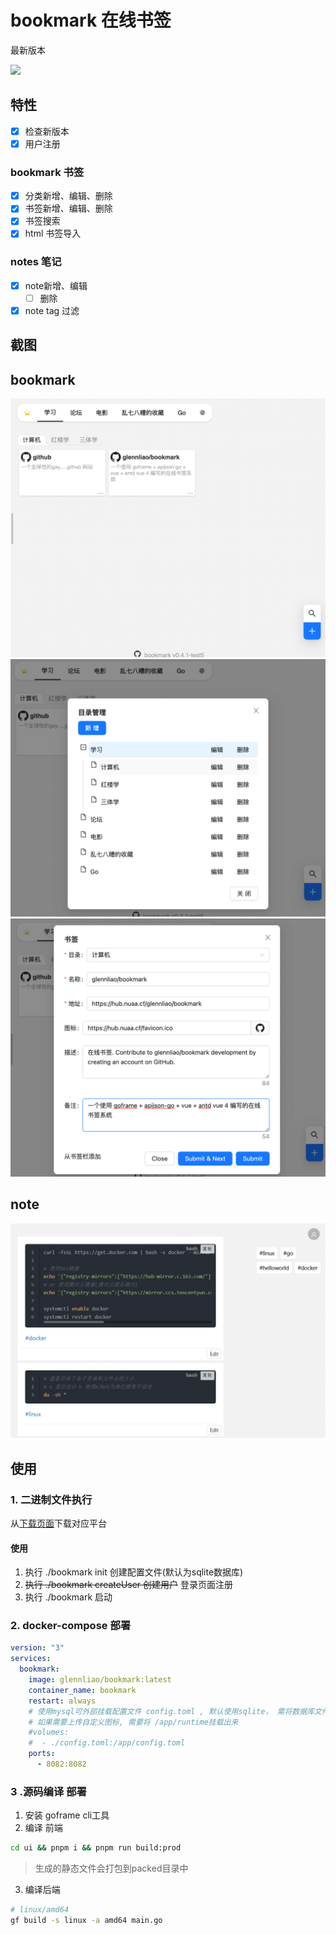 # bookmark 在线书签 
最新版本

![](https://img.shields.io/github/v/tag/glennliao/bookmark)


## 特性

- [x] 检查新版本
- [x] 用户注册
### bookmark 书签
- [x] 分类新增、编辑、删除
- [x] 书签新增、编辑、删除
- [x] 书签搜索
- [x] html 书签导入
### notes 笔记
- [x] note新增、编辑
  - [ ] 删除
- [x] note tag 过滤

## 截图
## bookmark
![](./screenshot/bookmark1.png)
![](./screenshot/bookmark2.png)
![](./screenshot/bookmark3.png)
## note
![](./screenshot/note1.png)


## 使用
### 1. 二进制文件执行
从[下载页面](https://github.com/glennliao/bookmark/releases)下载对应平台

####  使用
1. 执行 ./bookmark init 创建配置文件(默认为sqlite数据库)
2. ~~执行 ./bookmark createUser 创建用户~~ 登录页面注册
3. 执行 ./bookmark 启动

### 2. docker-compose 部署

```yaml
version: "3"
services:
  bookmark:
    image: glennliao/bookmark:latest
    container_name: bookmark
    restart: always
    # 使用mysql可外部挂载配置文件 config.toml , 默认使用sqlite， 需将数据库文件挂载到 /app/bookmark.db
    # 如果需要上传自定义图标, 需要将 /app/runtime挂载出来
    #volumes:
    #  - ./config.toml:/app/config.toml  
    ports:
      - 8082:8082
```


### 3 .源码编译 部署
1. 安装 goframe cli工具
2. 编译 前端 
```bash
cd ui && pnpm i && pnpm run build:prod
```
> 生成的静态文件会打包到packed目录中

3. 编译后端
```bash
# linux/amd64
gf build -s linux -a amd64 main.go
```
